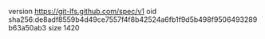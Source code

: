 version https://git-lfs.github.com/spec/v1
oid sha256:de8adf8559b4d49ce7557f4f8b42524a6fb1f9d5b498f9506493289b63a50ab3
size 1420
